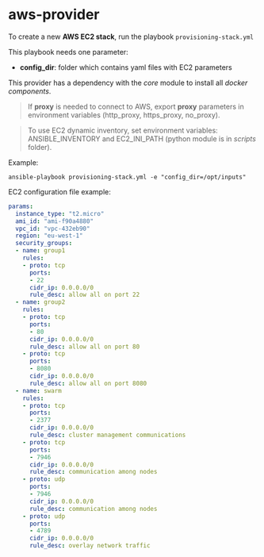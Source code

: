 # aws-provider

To create a new __AWS EC2 stack__, run the playbook `provisioning-stack.yml`
		
This playbook needs one parameter:

- **config_dir**: folder which contains yaml files with EC2 parameters

This provider has a dependency with the *core* module to install all *docker components*.

> If **proxy** is needed to connect to AWS, export **proxy** parameters in environment variables (http\_proxy, https\_proxy, no\_proxy).

> To use EC2 dynamic inventory, set environment variables: ANSIBLE\_INVENTORY and EC2\_INI\_PATH (python module is in *scripts* folder).


Example:

```
ansible-playbook provisioning-stack.yml -e "config_dir=/opt/inputs"
```

EC2 configuration file example:

```yaml
params:
  instance_type: "t2.micro"
  ami_id: "ami-f90a4880"
  vpc_id: "vpc-432eb90"
  region: "eu-west-1"
  security_groups:
  - name: group1
    rules:
    - proto: tcp
      ports:
      - 22
      cidr_ip: 0.0.0.0/0
      rule_desc: allow all on port 22
  - name: group2
    rules:
    - proto: tcp
      ports:
      - 80
      cidr_ip: 0.0.0.0/0
      rule_desc: allow all on port 80
    - proto: tcp
      ports:
      - 8080
      cidr_ip: 0.0.0.0/0
      rule_desc: allow all on port 8080
  - name: swarm
    rules:
    - proto: tcp
      ports:
      - 2377
      cidr_ip: 0.0.0.0/0
      rule_desc: cluster management communications
    - proto: tcp
      ports:
      - 7946 
      cidr_ip: 0.0.0.0/0
      rule_desc: communication among nodes
    - proto: udp
      ports:
      - 7946 
      cidr_ip: 0.0.0.0/0
      rule_desc: communication among nodes
    - proto: udp
      ports:
      - 4789 
      cidr_ip: 0.0.0.0/0
      rule_desc: overlay network traffic

```